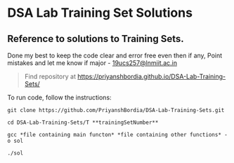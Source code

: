  # DSA Lab Training Set Solutions

## Reference to solutions to Training Sets.

Done my best to keep the code clear and error free even then if any,
Point mistakes and let me know if major - 19ucs257@lnmiit.ac.in

> Find repository at https://priyanshbordia.github.io/DSA-Lab-Training-Sets/

To run code, follow the instructions:
```
git clone https://github.com/PriyanshBordia/DSA-Lab-Training-Sets.git

cd DSA-Lab-Training-Sets/T **trainingSetNumber**

gcc *file containing main functon* *file containing other functions* -o sol

./sol
```

